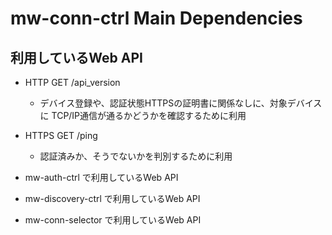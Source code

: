 mw-conn-ctrl Main Dependencies
====================


利用しているWeb API
--------------------

* HTTP GET /api_version
  - デバイス登録や、認証状態HTTPSの証明書に関係なしに、対象デバイスに
    TCP/IP通信が通るかどうかを確認するために利用

* HTTPS GET /ping
  - 認証済みか、そうでないかを判別するために利用

* mw-auth-ctrl で利用しているWeb API

* mw-discovery-ctrl で利用しているWeb API

* mw-conn-selector で利用しているWeb API

